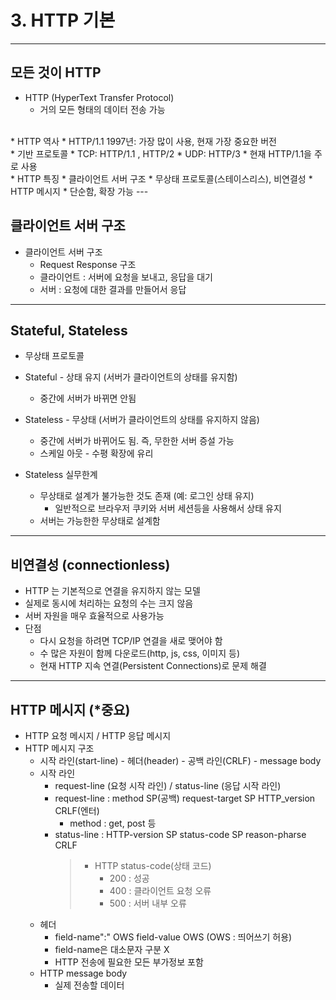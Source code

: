 # 3. HTTP 기본
---

## 모든 것이 HTTP
* HTTP (HyperText Transfer Protocol)
  * 거의 모든 형태의 데이터 전송 가능
<br>
* HTTP 역사
  * HTTP/1.1 1997년: 가장 많이 사용, 현재 가장 중요한 버전
<br>
* 기반 프로토콜
  * TCP: HTTP/1.1 , HTTP/2
  * UDP: HTTP/3
  * 현재 HTTP/1.1을 주로 사용
<br>
* HTTP 특징
  * 클라이언트 서버 구조
  * 무상태 프로토콜(스테이스리스), 비연결성
  * HTTP 메시지
  * 단순함, 확장 가능
---

## 클라이언트 서버 구조
* 클라이언트 서버 구조
  * Request Response 구조
  * 클라이언트 : 서버에 요청을 보내고, 응답을 대기
  * 서버 : 요청에 대한 결과를 만들어서 응답
---

## Stateful, Stateless
* 무상태 프로토콜

* Stateful - 상태 유지 (서버가 클라이언트의 상태를 유지함)
  * 중간에 서버가 바뀌면 안됨
* Stateless - 무상태 (서버가 클라이언트의 상태를 유지하지 않음)
  * 중간에 서버가 바뀌어도 됨. 즉, 무한한 서버 증설 가능
  * 스케일 아웃 - 수평 확장에 유리

* Stateless 실무한계
  * 무상태로 설계가 불가능한 것도 존재 (예: 로그인 상태 유지)
    * 일반적으로 브라우저 쿠키와 서버 세션등을 사용해서 상태 유지
  * 서버는 가능한한 무상태로 설계함
---

## 비연결성 (connectionless)
* HTTP 는 기본적으로 연결을 유지하지 않는 모델
* 실제로 동시에 처리하는 요청의 수는 크지 않음
* 서버 자원을 매우 효율적으로 사용가능
* 단점
  * 다시 요청을 하려면 TCP/IP 연결을 새로 맺어야 함
  * 수 많은 자원이 함께 다운로드(http, js, css, 이미지 등)
  * 현재 HTTP 지속 연결(Persistent Connections)로 문제 해결
---

## HTTP 메시지 (*중요)
* HTTP 요청 메시지 / HTTP 응답 메시지
* HTTP 메시지 구조
  * 시작 라인(start-line) - 헤더(header) - 공백 라인(CRLF) - message body
  * 시작 라인
    * request-line (요청 시작 라인) / status-line (응답 시작 라인)
    * request-line : method SP(공백) request-target SP HTTP_version CRLF(엔터)
      * method : get, post 등
    * status-line : HTTP-version SP status-code SP reason-pharse CRLF
      > * HTTP status-code(상태 코드)
      >   * 200 : 성공
      >   * 400 : 클라이언트 요청 오류
      >   * 500 : 서버 내부 오류
  * 헤더
    * field-name":" OWS field-value OWS (OWS : 띄어쓰기 허용)
    * field-name은 대소문자 구분 X
    * HTTP 전송에 필요한 모든 부가정보 포함
  * HTTP message body
    * 실제 전송할 데이터